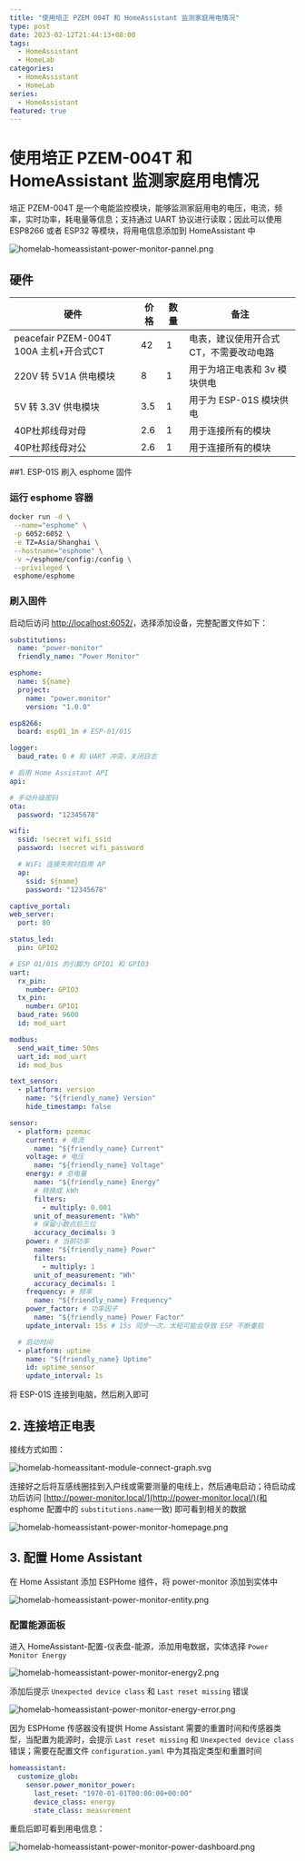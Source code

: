 ```yaml
---
title: "使用培正 PZEM 004T 和 HomeAssistant 监测家庭用电情况"
type: post
date: 2023-02-12T21:44:13+08:00
tags:
  - HomeAssistant
  - HomeLab
categories:
  - HomeAssistant
  - HomeLab
series:
  - HomeAssistant
featured: true
---
```


# 使用培正 PZEM-004T 和 HomeAssistant 监测家庭用电情况

培正 PZEM-004T 是一个电能监控模块，能够监测家庭用电的电压，电流，频率，实时功率，耗电量等信息；支持通过 UART 协议进行读取；因此可以使用 ESP8266 或者 ESP32 等模块，将用电信息添加到 HomeAssistant 中

![homelab-homeassistant-power-monitor-pannel.png](https://img.hellowood.dev/picture/homelab-homeassistant-power-monitor-pannel.png)

## 硬件

| 硬件                                   | 价格 | 数量 | 备注                                   |
| -------------------------------------- | ---- | ---- | -------------------------------------- |
| peacefair PZEM-004T 100A 主机+开合式CT | 42   | 1    | 电表，建议使用开合式CT，不需要改动电路 |
| 220V 转 5V1A 供电模块                  | 8    | 1    | 用于为培正电表和 3v 模块供电           |
| 5V 转 3.3V 供电模块                    | 3.5  | 1    | 用于为 ESP-01S 模块供电                |
| 40P杜邦线母对母                        | 2.6  | 1    | 用于连接所有的模块                     |
| 40P杜邦线母对公                        | 2.6  | 1    | 用于连接所有的模块                     |

##1. ESP-01S 刷入 esphome 固件

### 运行 esphome 容器

```bash
docker run -d \
 --name="esphome" \
 -p 6052:6052 \
 -e TZ=Asia/Shanghai \
 --hostname="esphome" \
 -v ~/esphome/config:/config \
 --privileged \
 esphome/esphome
```

### 刷入固件

启动后访问 [http://localhost:6052/](http://localhost:6052/)，选择添加设备，完整配置文件如下：

```yaml
substitutions:
  name: "power-monitor"
  friendly_name: "Power Monitor"

esphome:
  name: ${name}
  project:
    name: "power.monitor"
    version: "1.0.0"

esp8266:
  board: esp01_1m # ESP-01/01S

logger:
  baud_rate: 0 # 和 UART 冲突，关闭日志

# 启用 Home Assistant API
api:

# 手动升级密码
ota:
  password: "12345678"

wifi:
  ssid: !secret wifi_ssid
  password: !secret wifi_password

  # WiFi 连接失败时启用 AP
  ap:
    ssid: ${name}
    password: "12345678"

captive_portal:
web_server:
  port: 80

status_led:
  pin: GPIO2

# ESP 01/01S 的引脚为 GPIO1 和 GPIO3
uart:
  rx_pin:
    number: GPIO3
  tx_pin:
    number: GPIO1
  baud_rate: 9600
  id: mod_uart

modbus:
  send_wait_time: 50ms
  uart_id: mod_uart
  id: mod_bus

text_sensor:
  - platform: version
    name: "${friendly_name} Version"
    hide_timestamp: false

sensor:
  - platform: pzemac
    current: # 电流
      name: "${friendly_name} Current"
    voltage: # 电压
      name: "${friendly_name} Voltage"
    energy: # 总电量
      name: "${friendly_name} Energy"
      # 转换成 kWh
      filters:
        - multiply: 0.001
      unit_of_measurement: "kWh"
      # 保留小数点后三位
      accuracy_decimals: 3
    power: # 当前功率
      name: "${friendly_name} Power"
      filters:
        - multiply: 1
      unit_of_measurement: "Wh"
      accuracy_decimals: 1
    frequency: # 频率
      name: "${friendly_name} Frequency"
    power_factor: # 功率因子
      name: "${friendly_name} Power Factor"
    update_interval: 15s # 15s 同步一次，太短可能会导致 ESP 不断重启

  # 启动时间
  - platform: uptime
    name: "${friendly_name} Uptime"
    id: uptime_sensor
    update_interval: 1s
```

将 ESP-01S 连接到电脑，然后刷入即可

## 2. 连接培正电表

接线方式如图：

![homelab-homeassitant-module-connect-graph.svg](https://img.hellowood.dev/picture/homelab-homeassitant-module-connect-graph.svg)

连接好之后将互感线圈挂到入户线或需要测量的电线上，然后通电启动；待启动成功后访问 [http://power-monitor.local/](http://power-monitor.local/)(和 esphome 配置中的 `substitutions.name`一致) 即可看到相关的数据

![homelab-homeassistant-power-monitor-homepage.png](https://img.hellowood.dev/picture/homelab-homeassistant-power-monitor-homepage.png)

## 3. 配置 Home Assistant

在 Home Assistant 添加 ESPHome 组件，将 power-monitor 添加到实体中

![homelab-homeassistant-power-monitor-entity.png](https://img.hellowood.dev/picture/homelab-homeassistant-power-monitor-entity.png)

### 配置能源面板

进入 HomeAssistant-配置-仪表盘-能源，添加用电数据，实体选择 `Power Monitor Energy`

![homelab-homeassistant-power-monitor-energy2.png](https://img.hellowood.dev/picture/homelab-homeassistant-power-monitor-energy2.png)

添加后提示 `Unexpected device class` 和 `Last reset missing` 错误

![homelab-homeassistant-power-monitor-energy-error.png](https://img.hellowood.dev/picture/homelab-homeassistant-power-monitor-energy-error.png)

因为 ESPHome 传感器没有提供 Home Assistant 需要的重置时间和传感器类型，当配置为能源时，会提示 `Last reset missing` 和 `Unexpected device class` 错误；需要在配置文件 `configuration.yaml` 中为其指定类型和重置时间

```yaml
homeassistant:
  customize_glob:
    sensor.power_monitor_power:
      last_reset: "1970-01-01T00:00:00+00:00"
      device_class: energy
      state_class: measurement
```

重启后即可看到用电信息：

![homelab-homeassistant-power-monitor-power-dashboard.png](https://img.hellowood.dev/picture/homelab-homeassistant-power-monitor-power-dashboard.png)
